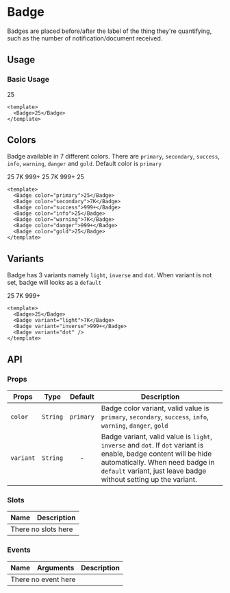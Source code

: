 <script setup>
  import Badge from './Badge.vue'
</script>

<style scoped lang="postcss">
  .preview {
    .badge {
      margin-right: 1rem;

      &:last-child {
        margin-right: 0;
      }
    }
  }
</style>

# Badge
Badges are placed before/after the label of the thing they're quantifying, such as the number of notification/document received.

## Usage

### Basic Usage

<preview>
  <Badge>25</Badge>
</preview>

```vue
<template>
  <Badge>25</Badge>
</template>
```

## Colors
Badge available in 7 different colors. There are `primary`, `secondary`, `success`, `info`, `warning`, `danger` and `gold`. Default color is `primary`

<preview>
  <Badge color="primary">25</Badge>
  <Badge color="secondary">7K</Badge>
  <Badge color="success">999+</Badge>
  <Badge color="info">25</Badge>
  <Badge color="warning">7K</Badge>
  <Badge color="danger">999+</Badge>
  <Badge color="gold">25</Badge>
</preview>

```vue
<template>
  <Badge color="primary">25</Badge>
  <Badge color="secondary">7K</Badge>
  <Badge color="success">999+</Badge>
  <Badge color="info">25</Badge>
  <Badge color="warning">7K</Badge>
  <Badge color="danger">999+</Badge>
  <Badge color="gold">25</Badge>
</template>
```

## Variants
Badge has 3 variants namely `light`, `inverse` and `dot`. When variant is not set, badge will looks as a  `default`

<preview>
  <Badge>25</Badge>
  <Badge variant="light">7K</Badge>
  <Badge variant="inverse">999+</Badge>
  <Badge variant="dot" />
</preview>

```vue
<template>
  <Badge>25</Badge>
  <Badge variant="light">7K</Badge>
  <Badge variant="inverse">999+</Badge>
  <Badge variant="dot" />
</template>
```

## API

### Props

| Props      |   Type    |  Default  | Description                                                                                                 |
|------------|:---------:|:---------:|-------------------------------------------------------------------------------------------------------------|
| `color`    | `String`  | `primary` | Badge color variant, valid value is `primary`, `secondary`, `success`, `info`, `warning`, `danger`, `gold` |
| `variant`    | `String`  | - | Badge variant, valid value is `light`, `inverse` and `dot`. If `dot` variant is enable, badge content will be hide automatically. When need badge in `default` variant, just leave badge without setting up the variant. |

### Slots

<table>
  <thead>
    <tr>
      <th>Name</th>
      <th>Description</th>
    </tr>
  </thead>
  <tbody>
    <tr>
      <td colspan="2" class="text-center">There no slots here</td>
    </tr>
  </tbody>
</table>

### Events

<table>
  <thead>
    <tr>
      <th>Name</th>
      <th>Arguments</th>
      <th>Description</th>
    </tr>
  </thead>
  <tbody>
    <tr>
      <td colspan="3" class="text-center">There no event here</td>
    </tr>
  </tbody>
</table>
